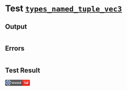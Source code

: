 # Test [`types_named_tuple_vec3`](/doc/types/named_tuple.md#L56)

## Output

```,plain
```

## Errors

```,plain
```

## Test Result

![OK](/doc/types/.test/types_named_tuple_vec3.png)
